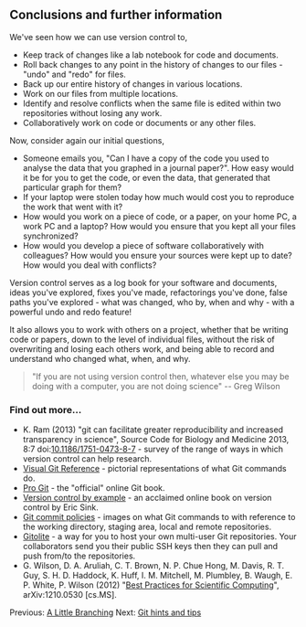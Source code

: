## Conclusions and further information

We've seen how we can use version control to,

* Keep track of changes like a lab notebook for code and documents.
* Roll back changes to any point in the history of changes to our files - "undo" and "redo" for files.
* Back up our entire history of changes in various locations.
* Work on our files from multiple locations.
* Identify and resolve conflicts when the same file is edited within two repositories without losing any work.
* Collaboratively work on code or documents or any other files.

Now, consider again our initial questions,

* Someone emails you, "Can I have a copy of the code you used to analyse the data that you graphed in a journal paper?". How easy would it be for you to get the code, or even the data, that generated that particular graph for them?
* If your laptop were stolen today how much would cost you to reproduce the work that went with it?
* How would you work on a piece of code, or a paper, on your home PC, a work PC and a laptop? How would you ensure that you kept all your files synchronized?
* How would you develop a piece of software collaboratively with colleagues? How would you ensure your sources were kept up to date? How would you deal with conflicts? 


Version control serves as a log book for your software and documents, ideas you've explored, fixes you've made, refactorings you've done, false paths you've explored - what was changed, who by, when and why - with a powerful undo and redo feature!

It also allows you to work with others on a project, whether that be writing code or papers, down to the level of individual files, without the risk of overwriting and losing each others work, and being able to record and understand who changed what, when, and why. 

> "If you are not using version control then, whatever else you may be doing with a computer, you are not doing science" -- Greg Wilson

### Find out more...

* K. Ram  (2013) "git can facilitate greater reproducibility and increased transparency in science", Source Code for Biology and Medicine 2013, 8:7 doi:[10.1186/1751-0473-8-7](http://dx.doi.org/10.1186/1751-0473-8-7) - survey of the range of ways in which version control can help research.
* [Visual Git Reference](http://marklodato.github.com/visual-git-guide/index-en.html) - pictorial representations of what Git commands do.
* [Pro Git](http://git-scm.com/book) - the "official" online Git book.
* [Version control by example](http://www.ericsink.com/vcbe/) - an acclaimed online book on version control by Eric Sink.
* [Git commit policies](http://osteele.com/posts/2008/05/commit-policies) - images on what Git commands to with reference to the working directory, staging area, local and remote repositories.
* [Gitolite](https://github.com/sitaramc/gitolite) - a way for you to host
your own multi-user Git repositories. Your collaborators send you their public SSH keys then they can pull and push from/to the repositories.
* G. Wilson, D. A. Aruliah, C. T. Brown, N. P. Chue Hong, M. Davis, R. T. Guy, S. H. D. Haddock, K. Huff, I. M. Mitchell, M. Plumbley, B. Waugh, E. P. White, P. Wilson (2012) "[Best Practices for Scientific Computing](http://arxiv.org/abs/1210.0530)", arXiv:1210.0530 [cs.MS].

Previous: [A Little Branching](4_Branching.md) Next: [Git hints and tips](6_HintsAndTips.md)
